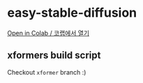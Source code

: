 # easy-stable-diffusion
[Open in Colab / 코랩에서 열기](https://colab.research.google.com/drive/1nBaePtwcW_ds7OQdFebcxB91n_aORQY5)

## xformers build script
Checkout `xformer` branch :)
